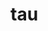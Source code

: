 # tau

<!--

Tau.Lang

Tau.Lang.Expr
Tau.Lang.Expr.Data
Tau.Lang.Expr.Code

Tau.Lang.Type
Tau.Lang.Type.Data
Tau.Lang.Type.Code

Tau.Lang.Core

Tau.Comp
Tau.Comp.Prog
Tau.Comp.Tree

Tau.Comp.TypeInference
Tau.Comp.Unification
Tau.Comp.Pipeline

Tau.Util

Tau.Eval





let
  fn
    | ("foo", Some(y)) 
        when(y == 1)    => 1
      , when(y == 2)    => 2 
      , otherwise       => 4
    | (_, None)         => 0 : Int
    | (_, _)            => 999 : Int
  in
    fn( "baz"
      , Some(2 : Int) )


let
  fn
    | ("foo", Some(y)) 
        when(y == 1) = 1
      , when(y == 2) = 2 
      , otherwise    = 4
    | (_, None)      = 0 : Int
    | (_, _)         = 999 : Int
  in
    fn( "baz"
      , Some(2 : Int) )


https://hackage.haskell.org/package/numhask



nat
int
bigint
float
double
bool
unit
char
string

-->
